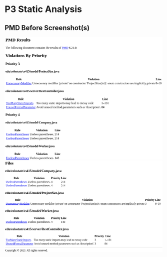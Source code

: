 # P3 Static Analysis

## PMD Before Screenshot(s)
![image](P3_sa/P3_sa-PMD_BEFORE1.png)
![image](P3_sa/P3_sa-PMD_BEFORE2.png)
